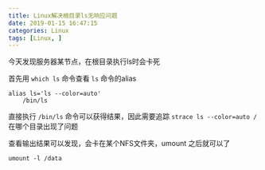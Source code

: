 ```yaml
---
title: Linux解决根目录ls无响应问题
date: 2019-01-15 16:47:15
categories: Linux
tags: [Linux, ]
---
```


今天发现服务器某节点，在根目录执行ls时会卡死

首先用 `which ls` 命令查看 `ls` 命令的alias

```
alias ls='ls --color=auto'
	/bin/ls
```

直接执行 `/bin/ls` 命令可以获得结果，因此需要追踪 `strace ls --color=auto /` 在哪个目录出现了问题

查看输出结果可以发现，会卡在某个NFS文件夹，umount 之后就可以了

```
umount -l /data
```
